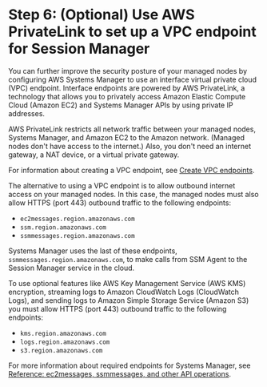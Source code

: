 # Step 6: \(Optional\) Use AWS PrivateLink to set up a VPC endpoint for Session Manager<a name="session-manager-getting-started-privatelink"></a>

You can further improve the security posture of your managed nodes by configuring AWS Systems Manager to use an interface virtual private cloud \(VPC\) endpoint\. Interface endpoints are powered by AWS PrivateLink, a technology that allows you to privately access Amazon Elastic Compute Cloud \(Amazon EC2\) and Systems Manager APIs by using private IP addresses\. 

AWS PrivateLink restricts all network traffic between your managed nodes, Systems Manager, and Amazon EC2 to the Amazon network\. \(Managed nodes don't have access to the internet\.\) Also, you don't need an internet gateway, a NAT device, or a virtual private gateway\. 

For information about creating a VPC endpoint, see [Create VPC endpoints](setup-create-vpc.md)\.

The alternative to using a VPC endpoint is to allow outbound internet access on your managed nodes\. In this case, the managed nodes must also allow HTTPS \(port 443\) outbound traffic to the following endpoints:
+ `ec2messages.region.amazonaws.com`
+ `ssm.region.amazonaws.com`
+ `ssmmessages.region.amazonaws.com`

Systems Manager uses the last of these endpoints, `ssmmessages.region.amazonaws.com`, to make calls from SSM Agent to the Session Manager service in the cloud\.

To use optional features like AWS Key Management Service \(AWS KMS\) encryption, streaming logs to Amazon CloudWatch Logs \(CloudWatch Logs\), and sending logs to Amazon Simple Storage Service \(Amazon S3\) you must allow HTTPS \(port 443\) outbound traffic to the following endpoints:
+ `kms.region.amazonaws.com`
+ `logs.region.amazonaws.com`
+ `s3.region.amazonaws.com`

For more information about required endpoints for Systems Manager, see [Reference: ec2messages, ssmmessages, and other API operations](systems-manager-setting-up-messageAPIs.md)\.